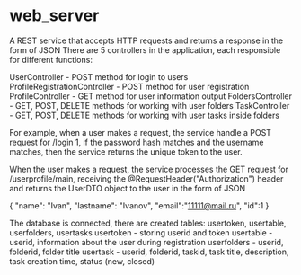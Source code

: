 # web_server

A REST service that accepts HTTP requests and returns a response in the form of JSON
There are 5 controllers in the application, each responsible for different functions:

UserController - POST method for login to users
ProfileRegistrationController - POST method for user registration
ProfileController - GET method for user information output
FoldersController - GET, POST, DELETE methods for working with user folders
TaskController - GET, POST, DELETE methods for working with user tasks inside folders


For example, when a user makes a request, the service handle a POST request for /login 1, if the password hash matches and the username matches, 
then the service returns the unique token to the user.

When the user makes a request, the service processes the GET request for /userprofile/main, receiving the @RequestHeader("Authorization") header 
and returns the UserDTO object to the user in the form of JSON

{
"name": "Ivan",
"lastname": "Ivanov",
"email":"11111@mail.ru",
"id":1
}


The database is connected, there are created tables: usertoken, usertable, userfolders, usertasks 
usertoken - storing userid and token
usertable - userid, information about the user during registration
userfolders - userid, folderid, folder title
usertask - userid, folderid, taskid, task title, description, task creation time, status (new, closed)
